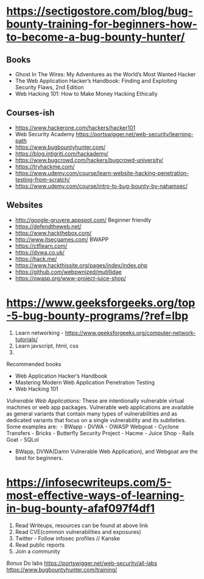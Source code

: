 # https://sectigostore.com/blog/bug-bounty-training-for-beginners-how-to-become-a-bug-bounty-hunter/
## Books
- Ghost In The Wires: My Adventures as the World’s Most Wanted Hacker
- The Web Application Hacker’s Handbook: Finding and Exploiting Security Flaws, 2nd Edition
- Web Hacking 101: How to Make Money Hacking Ethically

## Courses-ish
- https://www.hackerone.com/hackers/hacker101
- Web Security Academy https://portswigger.net/web-security/learning-path
- https://www.bugbountyhunter.com/
- https://blog.intigriti.com/hackademy/
- https://www.bugcrowd.com/hackers/bugcrowd-university/
- https://tryhackme.com/
- https://www.udemy.com/course/learn-website-hacking-penetration-testing-from-scratch/
- https://www.udemy.com/course/intro-to-bug-bounty-by-nahamsec/

## Websites
- http://google-gruyere.appspot.com/ Beginner friendly
- https://defendtheweb.net/
- https://www.hackthebox.com/
- http://www.itsecgames.com/ BWAPP
- https://ctflearn.com/
- https://dvwa.co.uk/
- https://hack.me/
- https://www.hackthissite.org/pages/index/index.php
- https://github.com/webpwnized/mutillidae
- https://owasp.org/www-project-juice-shop/

# https://www.geeksforgeeks.org/top-5-bug-bounty-programs/?ref=lbp
1. Learn networking - https://www.geeksforgeeks.org/computer-network-tutorials/
2. Learn javscript, html, css
3. 


Recommended books
-   Web Application Hacker’s Handbook
-   Mastering Modern Web Application Penetration Testing
-   Web Hacking 101


_Vulnerable Web Applications:_ These are intentionally vulnerable virtual machines or web app packages. Vulnerable web applications are available as general variants that contain many types of vulnerabilities and as dedicated variants that focus on a single vulnerability and its subtleties. Some examples are: 
    -   BWapp
    -   DVWA
    -   OWASP Webgoat
    -   Cyclone Transfers
    -   Bricks
    -   Butterfly Security Project
    -   Hacme
    -   Juice Shop
    -   Rails Goat
    -   SQLol
-   BWapp, DVWA(Damn Vulnerable Web Application), and Webgoat are the best for beginners.

# https://infosecwriteups.com/5-most-effective-ways-of-learning-in-bug-bounty-afaf097f4df1

1. Read Writeups, resources can be found at above link
2. Read CVE(common vulnerabilities and exposures)
3. Twitter - Follow infosec profiles // Kanske
4. Read public reports
5. Join a community

*Bonus*
Do labs
https://portswigger.net/web-security/all-labs
https://www.bugbountyhunter.com/training/
